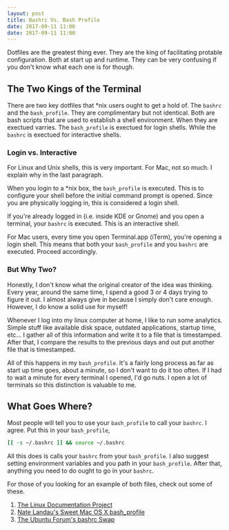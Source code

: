 ```yaml
---
layout: post
title: Bashrc Vs. Bash Profile
date: 2017-09-11 11:00
date: 2017-09-11 11:00
---
```


Dotfiles are the greatest thing ever.
They are the king of facilitating protable configuration.
Both at start up and runtime.
They can be very confusing if you don't know what each one is for though.

## The Two Kings of the Terminal

There are two key dotfiles that *nix users ought to get a hold of.
The `bashrc` and the `bash_profile`.
They are complimentary but not identical.
Both are bash scripts that are used to establish a shell environment.
When they are exectued varries.
The `bash_profile` is exectued for login shells.
While the `bashrc` is exectued for interactive shells.

### Login vs. Interactive 

For Linux and Unix shells, this is very important.
For Mac, not so much.
I explain why in the last paragraph.

When you login to a *nix box, the `bash_profile` is executed.
This is to configure your shell before the initial command prompt is opened.
Since you are physically logging in, this is considered a login shell.

If you're already logged in (i.e. inside KDE or Gnome) and you open a terminal, your `bashrc` is executed.
This is an interactive shell.

For Mac users, every time you open Terminal.app (iTerm), you're opening a login shell.
This means that both your `bash_profile` and you `bashrc` are executed.
Proceed accordingly.

### But Why Two?

Honestly, I don't know what the original creator of the idea was thinking.
Every year, around the same time, I spend a good 3 or 4 days trying to figure it out.
I almost always give in because I simply don't care enough.
However, I do know a solid use for myself!

Whenever I log into my linux computer at home, I like to run some analytics.
Simple stuff like available disk space, outdated applications, startup time, etc...
I gather all of this information and write it to a file that is timestamped.
After that, I compare the results to the previous days and out put another file that is timestamped.

All of this happens in my `bash_profile`.
It's a fairly long process as far as start up time goes, about a minute, so I don't want to do it too often.
If I had to wait a minute for every terminal I opened, I'd go nuts.
I open a lot of terminals so this distinction is valuable to me.

## What Goes Where?

Most people will tell you to use your `bash_profile` to call your `bashrc`.
I agree.
Put this in your `bash_profile`,

```bash
[[ -s ~/.bashrc ]] && source ~/.bashrc
```

All this does is calls your `bashrc` from your `bash_profile`.
I also suggest setting environment variables and you path in your `bash_profile`.
After that, anything you need to do ought to go in your `bashrc`.

For those of you looking for an example of both files, check out some of these.

1. [The Linux Documentation Project][1]
2. [Nate Landau's Sweet Mac OS X bash_profile][2]
3. [The Ubuntu Forum's bashrc Swap][3]

[1]: http://tldp.org/LDP/abs/html/sample-bashrc.html
[2]: https://gist.github.com/natelandau/10654137
[3]: https://ubuntuforums.org/showthread.php?t=679762
